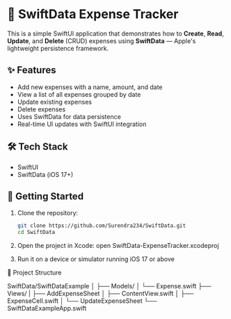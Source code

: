 # 💸 SwiftData Expense Tracker

This is a simple SwiftUI application that demonstrates how to **Create**, **Read**, **Update**, and **Delete** (CRUD) expenses using **SwiftData** — Apple's lightweight persistence framework.

## ✨ Features

- Add new expenses with a name, amount, and date
- View a list of all expenses grouped by date
- Update existing expenses
- Delete expenses
- Uses SwiftData for data persistence
- Real-time UI updates with SwiftUI integration

## 🛠 Tech Stack

- SwiftUI
- SwiftData (iOS 17+)

## 🧪 Getting Started

1. Clone the repository:
   ```bash
   git clone https://github.com/Surendra234/SwiftData.git
   cd SwiftData
   
2. Open the project in Xcode: 
    open SwiftData-ExpenseTracker.xcodeproj
    
3. Run it on a device or simulator running iOS 17 or above

📂 Project Structure

SwiftData/SwiftDataExample
│
├── Models/
│   └── Expense.swift
├── Views/
|   ├── AddExpenseSheet
│   ├── ContentView.swift
│   ├── ExpenseCell.swift
│   └── UpdateExpenseSheet
└── SwiftDataExampleApp.swift
